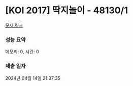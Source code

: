 # [KOI 2017] 딱지놀이 - 48130/1 

[문제 링크](https://level.goorm.io/exam/48130/%EB%94%B1%EC%A7%80%EB%86%80%EC%9D%B4/quiz/1) 

### 성능 요약

메모리: 0, 시간: 0

### 제출 일자

2024년 04월 14일 21:37:35

